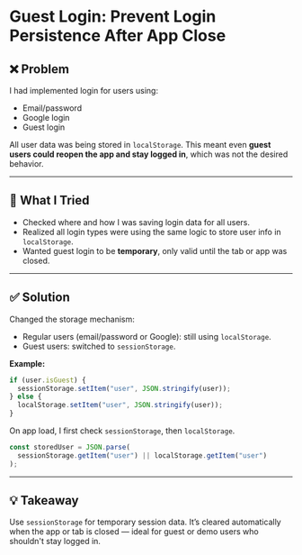 #  Guest Login: Prevent Login Persistence After App Close

## ❌ Problem

I had implemented login for users using:
- Email/password
- Google login
- Guest login

All user data was being stored in `localStorage`. This meant even **guest users could reopen the app and stay logged in**, which was not the desired behavior.

---

## 🧠 What I Tried

- Checked where and how I was saving login data for all users.
- Realized all login types were using the same logic to store user info in `localStorage`.
- Wanted guest login to be **temporary**, only valid until the tab or app was closed.

---

## ✅ Solution

Changed the storage mechanism:
- Regular users (email/password or Google): still using `localStorage`.
- Guest users: switched to `sessionStorage`.

**Example:**

```js
if (user.isGuest) {
  sessionStorage.setItem("user", JSON.stringify(user));
} else {
  localStorage.setItem("user", JSON.stringify(user));
}
````

On app load, I first check `sessionStorage`, then `localStorage`.

```js
const storedUser = JSON.parse(
  sessionStorage.getItem("user") || localStorage.getItem("user")
);
```

-----

## 💡 Takeaway

Use `sessionStorage` for temporary session data. It’s cleared automatically when the app or tab is closed — ideal for guest or demo users who shouldn't stay logged in.



